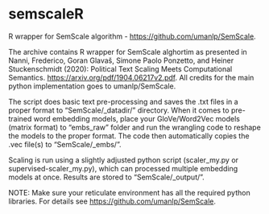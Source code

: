 # semscaleR
R wrapper for SemScale algorithm - https://github.com/umanlp/SemScale.

The archive contains R wrapper for SemScale alghortim as presented in Nanni, Frederico, Goran Glavaš, Simone Paolo Ponzetto, and Heiner Stuckenschmidt (2020): Political Text Scaling 
Meets Computational Semantics. https://arxiv.org/pdf/1904.06217v2.pdf. All credits for the main python implementation goes to umanlp/SemScale.

The script does basic text pre-processing and saves the .txt files in a proper format to “SemScale/\_datadir/” directory. When it comes to pre-trained word embedding models, place your GloVe/Word2Vec models (matrix format) to “embs\_raw” folder and run the wrangling code to reshape the models to the proper format. The code then automatically copies the .vec file(s) to “SemScale/\_embs/”.

Scaling is run using a slightly adjusted python script (scaler\_my.py or supervised-scaler\_my.py), which can processed multiple embedding models at once. Results are stored to “SemScale/\_output/”.

NOTE: Make sure your reticulate environment has all the required python libraries. For details see https://github.com/umanlp/SemScale.
